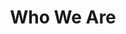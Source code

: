 ---
title: Who We Are
slug: who-we-are
aliases:
    - /who-we-are/
featuredImage: //images.contentful.com/vfgh62eq5a4k/38txgSAVbyqyM4iaIEiu8m/19493a487904837c7ba27a7109c58204/download__2_.jpg
description: 
sections:
  - heading: Our Mission
    text: 
        Sons of God Ministries International (SOGMI) is a prophetic and apostolic ministry. We focus on discipling the Body of Christ and spreading the Gospel throughout the world. <br/>
        <br/>
        We aspire to transform leaders who will in turn transform nations and win the lost through the preaching of the Word with signs following. We train believers to walk as overcomers in every area of life, build up the Body of Christ to go forth in the gifts of the Holy Spirit, and prepare God's people for works of service until we all attain the full measure of the stature of Jesus Christ. <br/>
        <br/>      
        Ephesians 4:11-13, "So Christ himself gave the apostles, the prophets, the evangelists, the pastors and teachers, to equip his people for works of service, so that the body of Christ may be built up until we all reach unity in the faith and in the knowledge of the Son of God and become mature, attaining to the whole measure of the fullness of Christ." (NIV)
    layout: light
    photo: //images.contentful.com/vfgh62eq5a4k/vXz4JTyeSOEaKcOSeOE2A/c0a3f0fbc74571ea7161eb5d7d8fe4ba/1434047908374__1_.jpg
    photoMeta: Worship Concert in General Santos City
    backgroundPhoto: 
  - heading: The Name
    text: 
        Back in 2002 God revealed to Mike Sosso that the name of this ministry would be Sons of God Ministries International. But why is it called “Sons of God” and not something that might be seen as more inclusive like “Sons and Daughters of God”. The reason for this is when we are born again our identity is in Christ Jesus first. It says in Romans 8:14, “For as many as are led by the Spirit of God, these are sons of God.” (NKJV) So even a woman who is led by the Holy Spirit can operate as and has the authority of a son of God. <br/>
        <br/>
        In Christ Jesus, we are not limited by our gender or even our race. We all have same power and authority in Christ Jesus our Lord. As it says in Galatians 3:28, “There is neither Jew nor Greek, there is neither slave nor free, there is neither male nor female; for you are all one in Christ Jesus." (NKJV)
    layout: dark
    photo:
    photoMeta: 
    backgroundPhoto: //images.contentful.com/vfgh62eq5a4k/5fh8yWQAhywwkEEiSKoUoa/466ef0e58509f7fa15510fd8fbbf246e/pastor_mike__1_.jpg
  - heading: The Founders
    text: 
      Sons of God Ministries International was founded by Mike and Cristina Sosso in 2002. <br/>
      <br/>
      Mike Sosso is an ordained minister who has been working in the ministry since 19XX. <br/>
      <br/>
      Cristina is a former banker who was called by God in the apostolic and prophetic ministry in 1989. She served as the president of Agape International in the San Antonio chapter since 1990 until God called her and Mike to start Sons of God Ministries International.
    layout: light
    photo: //images.contentful.com/vfgh62eq5a4k/4OnQWiQju0AYIqWceuEOm4/cf486854f20f00bcebb04c9b51863792/1512775280560__1_.jpg
    photoMeta: Pastors Mike and Cristina Sosso at the Botanical Gardens
    backgroundPhoto: 
---